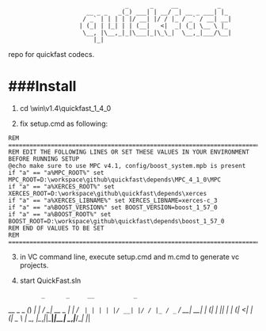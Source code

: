                                      _      _     __           _   
                          __ _ _   _(_) ___| | __/ _| __ _ ___| |_ 
                         / _` | | | | |/ __| |/ / |_ / _` / __| __|
                        | (_| | |_| | | (__|   <|  _| (_| \__ \ |_ 
                         \__, |\__,_|_|\___|_|\_\_|  \__,_|___/\__|
                            |_|                                    
                            



repo for quickfast codecs.

###Install
==========

1. cd <repo>\win\v1.4\quickfast_1_4_0


2. fix setup.cmd as following:

```
REM =====================================================================================
REM EDIT THE FOLLOWING LINES OR SET THESE VALUES IN YOUR ENVIRONMENT BEFORE RUNNING SETUP
@echo make sure to use MPC v4.1, config/boost_system.mpb is present
if "a" == "a%MPC_ROOT%" set MPC_ROOT=D:\workspace\github\quickfast\depends\MPC_4_1_0\MPC
if "a" == "a%XERCES_ROOT%" set XERCES_ROOT=D:\workspace\github\quickfast\depends\xerces
if "a" == "a%XERCES_LIBNAME%" set XERCES_LIBNAME=xerces-c_3
if "a" == "a%BOOST_VERSION%" set BOOST_VERSION=boost_1_57_0
if "a" == "a%BOOST_ROOT%" set BOOST_ROOT=D:\workspace\github\quickfast\depends\boost_1_57_0
REM END OF VALUES TO BE SET
REM =====================================================================================
```
    
3. in VC command line, execute setup.cmd and m.cmd to generate vc projects.


4. start QuickFast.sln

             _      _     __           _   
  __ _ _   _(_) ___| | __/ _| __ _ ___| |_ 
 / _` | | | | |/ __| |/ / |_ / _` / __| __|
| (_| | |_| | | (__|   <|  _| (_| \__ \ |_ 
 \__, |\__,_|_|\___|_|\_\_|  \__,_|___/\__|
    |_|                                    
